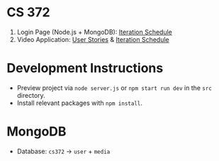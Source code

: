 # CS 372

1. Login Page (Node.js + MongoDB): [Iteration Schedule](https://github.com/benstream/CS372/projects/1)
2. Video Application: [User Stories](https://github.com/benstream/CS372/issues/14) & [Iteration Schedule](https://github.com/benstream/CS372/projects/2)

# Development Instructions

- Preview project via `node server.js` or `npm start run dev` in the `src` directory.
- Install relevant packages with `npm install`.

# MongoDB

- Database: `cs372` → `user` + `media`

